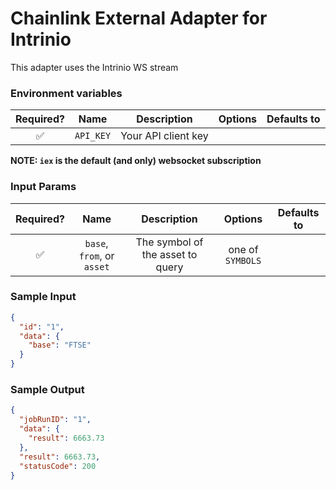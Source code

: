 # Chainlink External Adapter for Intrinio

This adapter uses the Intrinio WS stream

### Environment variables

| Required? |   Name    |     Description     | Options | Defaults to |
| :-------: | :-------: | :-----------------: | :-----: | :---------: |
|    ✅     | `API_KEY` | Your API client key |         |             |

**NOTE: `iex` is the default (and only) websocket subscription**

### Input Params

| Required? |            Name            |           Description            |     Options      | Defaults to |
| :-------: | :------------------------: | :------------------------------: | :--------------: | :---------: |
|    ✅     | `base`, `from`, or `asset` | The symbol of the asset to query | one of `SYMBOLS` |             |

### Sample Input

```json
{
  "id": "1",
  "data": {
    "base": "FTSE"
  }
}
```

### Sample Output

```json
{
  "jobRunID": "1",
  "data": {
    "result": 6663.73
  },
  "result": 6663.73,
  "statusCode": 200
}
```
